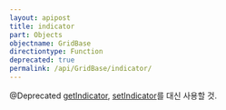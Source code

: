 ```yaml
---
layout: apipost
title: indicator
part: Objects
objectname: GridBase
directiontype: Function
deprecated: true
permalink: /api/GridBase/indicator/
---
```



@Deprecated [getIndicator](/api/GridBase/getIndicator/), [setIndicator](/api/GridBase/setIndicator/)를 대신 사용할 것.
